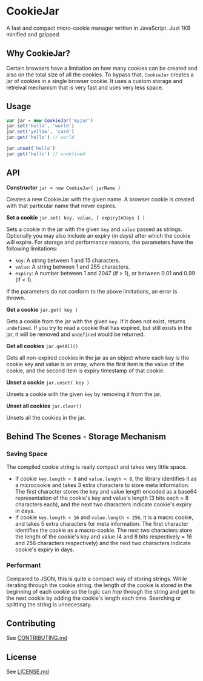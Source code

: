 # CookieJar
A fast and compact micro-cookie manager written in JavaScript. Just 1KB minified and gzipped.

## Why CookieJar?

Certain browsers have a limitation on how many cookies can be created and also on the total size of all the cookies. To bypass that,
`CookieJar` creates a jar of cookies in a single browser cookie. It uses a custom storage and retreival mechanism that is very fast
and uses very less space.

## Usage

```javascript
var jar = new CookieJar('myjar')
jar.set('hello', 'world')
jar.set('yellow', 'card')
jar.get('hello') // world

jar.unset('hello')
jar.get('hello') // undefined
```

## API

**Constructor** `jar = new CookieJar( jarName )`

Creates a new CookieJar with the given name. A browser cookie is created with that particular name that never expires.

**Set a cookie** `jar.set( key, value, [ expiryInDays ] )`

Sets a cookie in the jar with the given `key` and `value` passed as strings. Optionally you may also include an expiry (in days) 
after which the cookie will expire. For storage and performance reasons, the parameters have the following limitations:
- `key`: A string between 1 and 15 characters.
- `value`: A string between 1 and 255 characters.
- `expiry`: A number between 1 and 2047 (if > 1), or between 0.01 and 0.99 (if < 1).

If the parameters do not conform to the above limitations, an error is thrown.

**Get a cookie** `jar.get( key )`

Gets a cookie from the jar with the given `key`. If it does not exist, returns `undefined`. If you try to read a cookie that has expired,
but still exists in the jar, it will be removed and `undefined` would be returned.

**Get all cookies** `jar.getAll()`

Gets all non-expired cookies in the jar as an object where each key is the cookie key and value is an array, where the first item is the value of the cookie, and the second item is expiry timestamp of that cookie.

**Unset a cookie** `jar.unset( key )`

Unsets a cookie with the given `key` by removing it from the jar.

**Unset all cookies** `jar.clear()`

Unsets all the cookies in the jar.

## Behind The Scenes - Storage Mechanism

### Saving Space
The compiled cookie string is really compact and takes very little space.
- If cookie `key.length < 8` and `value.length < 8`, the library identifies it as a microcookie and takes 3 extra characters to store meta information. The first character stores the key and value length encoded as a base64 representation of the cookie's key and value's length (3 bits each = 8 characters each), and the next two characters indicate cookie's expiry in days.
- If cookie `key.length < 16` and `value.length < 256`, it is a macro cookie, and takes 5 extra characters for meta information. The first character identifies the cookie as a macro-cookie. The next two characters store the length of the cookie's key and value (4 and 8 bits respectively = 16 and 256 characters respectively) and the next two characters indicate cookie's expiry in days.
 
### Performant
Compared to JSON, this is quite a compact way of storing strings. While iterating through the cookie string, the length of the cookie is stored in the beginning of each cookie so the logic can *hop* through the string and get to the next cookie by adding the cookie's length each time. Searching or splitting the string is unnecessary.

## Contributing

See [CONTRIBUTING.md](https://github.com/wingify/q-directives/blob/master/CONTRIBUTING.md)

## License

See [LICENSE.md](https://github.com/wingify/q-directives/blob/master/LICENSE.md)
